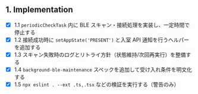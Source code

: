 ## 1. Implementation

- [x] 1.1 `periodicCheckTask` 内に BLE スキャン・接続処理を実装し、一定時間で停止する
- [x] 1.2 接続成功時に `setAppState('PRESENT')` と入室 API 通知を行うヘルパーを追加する
- [x] 1.3 スキャン失敗時のログとリトライ方針（状態維持/次回再実行）を整備する
- [x] 1.4 `background-ble-maintenance` スペックを追加して受け入れ条件を明文化する
- [x] 1.5 `npx eslint . --ext .ts,.tsx` などの検証を実行する（警告のみ）
